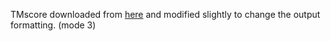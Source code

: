 TMscore downloaded from [here](https://zhanggroup.org/TM-score/) and modified slightly to change the output formatting. (mode 3) 
